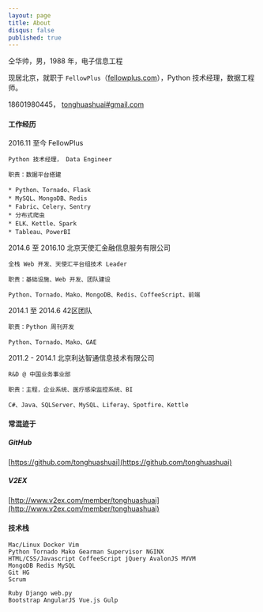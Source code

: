 ```yaml
---
layout: page
title: About
disqus: false
published: true
---
```


仝华帅，男，1988 年，电子信息工程

现居北京，就职于 `FellowPlus`（[fellowplus.com](http://fellowplus.com)），Python 技术经理，数据工程师。

18601980445， [tonghuashuai#gmail.com](mailto:tonghuashuai@gmail.com)

#### 工作经历

2016.11 至今 FellowPlus 

    Python 技术经理， Data Engineer

    职责：数据平台搭建

    * Python、Tornado、Flask
    * MySQL、MongoDB、Redis
    * Fabric、Celery、Sentry
    * 分布式爬虫
    * ELK、Kettle、Spark
    * Tableau、PowerBI

2014.6 至 2016.10 北京天使汇金融信息服务有限公司

    全栈 Web 开发、天使汇平台组技术 Leader

    职责：基础设施、Web 开发、团队建设

    Python、Tornado、Mako、MongoDB、Redis、CoffeeScript、前端

2014.1 至 2014.6 42区团队

    职责：Python 周刊开发

    Python、Tornado、Mako、GAE

2011.2 - 2014.1 北京利达智通信息技术有限公司

    R&D @ 中国业务事业部

    职责：主程，企业系统、医疗感染监控系统、BI

    C#、Java、SQLServer、MySQL、Liferay、Spotfire、Kettle


#### 常混迹于

##### GitHub
[https://github.com/tonghuashuai](https://github.com/tonghuashuai)

##### V2EX
[http://www.v2ex.com/member/tonghuashuai](http://www.v2ex.com/member/tonghuashuai)

#### 技术栈
    Mac/Linux Docker Vim
    Python Tornado Mako Gearman Supervisor NGINX
    HTML/CSS/Javascript CoffeeScript jQuery AvalonJS MVVM
    MongoDB Redis MySQL
    Git HG
    Scrum

    Ruby Django web.py
    Bootstrap AngularJS Vue.js Gulp
